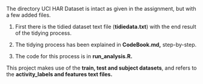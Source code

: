 The directory UCI HAR Dataset is intact as given in the assignment, but with a few added files.

1.  First there is the tidied dataset text file (**tidiedata.txt**) with the end result of the tidying process.

2.  The tidying process has been explained in **CodeBook.md,** step-by-step.

3.  The code for this process is in **run_analysis.R.**

This project makes use of the **train, test and subject datasets**, and refers to the **activity_labels and features text files.**
